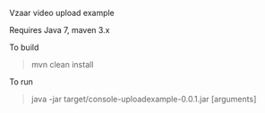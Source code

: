 Vzaar video upload example

Requires Java 7, maven 3.x


To build

>mvn clean install

To run

>java -jar target/console-uploadexample-0.0.1.jar [arguments]

